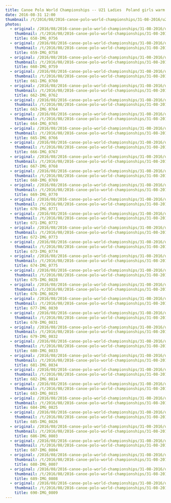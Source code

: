 ```yaml
---
title: Canoe Polo World Championships -- U21 Ladies  Poland girls warm up 
date: 2016-08-31 12:00
thumbnail: /t/2016/08/2016-canoe-polo-world-championships/31-08-2016/u21-ladies-poland-girls-warm-up/658-img_0756.jpg
photos:
  - original: /2016/08/2016-canoe-polo-world-championships/31-08-2016/u21-ladies-poland-girls-warm-up/658-img_0756.jpg
    thumbnail: /t/2016/08/2016-canoe-polo-world-championships/31-08-2016/u21-ladies-poland-girls-warm-up/658-img_0756.jpg
    title: 658-IMG_0756
  - original: /2016/08/2016-canoe-polo-world-championships/31-08-2016/u21-ladies-poland-girls-warm-up/659-img_0758.jpg
    thumbnail: /t/2016/08/2016-canoe-polo-world-championships/31-08-2016/u21-ladies-poland-girls-warm-up/659-img_0758.jpg
    title: 659-IMG_0758
  - original: /2016/08/2016-canoe-polo-world-championships/31-08-2016/u21-ladies-poland-girls-warm-up/660-img_0759.jpg
    thumbnail: /t/2016/08/2016-canoe-polo-world-championships/31-08-2016/u21-ladies-poland-girls-warm-up/660-img_0759.jpg
    title: 660-IMG_0759
  - original: /2016/08/2016-canoe-polo-world-championships/31-08-2016/u21-ladies-poland-girls-warm-up/661-img_0760.jpg
    thumbnail: /t/2016/08/2016-canoe-polo-world-championships/31-08-2016/u21-ladies-poland-girls-warm-up/661-img_0760.jpg
    title: 661-IMG_0760
  - original: /2016/08/2016-canoe-polo-world-championships/31-08-2016/u21-ladies-poland-girls-warm-up/662-img_0762.jpg
    thumbnail: /t/2016/08/2016-canoe-polo-world-championships/31-08-2016/u21-ladies-poland-girls-warm-up/662-img_0762.jpg
    title: 662-IMG_0762
  - original: /2016/08/2016-canoe-polo-world-championships/31-08-2016/u21-ladies-poland-girls-warm-up/663-img_0764.jpg
    thumbnail: /t/2016/08/2016-canoe-polo-world-championships/31-08-2016/u21-ladies-poland-girls-warm-up/663-img_0764.jpg
    title: 663-IMG_0764
  - original: /2016/08/2016-canoe-polo-world-championships/31-08-2016/u21-ladies-poland-girls-warm-up/664-img_0765.jpg
    thumbnail: /t/2016/08/2016-canoe-polo-world-championships/31-08-2016/u21-ladies-poland-girls-warm-up/664-img_0765.jpg
    title: 664-IMG_0765
  - original: /2016/08/2016-canoe-polo-world-championships/31-08-2016/u21-ladies-poland-girls-warm-up/665-img_0766.jpg
    thumbnail: /t/2016/08/2016-canoe-polo-world-championships/31-08-2016/u21-ladies-poland-girls-warm-up/665-img_0766.jpg
    title: 665-IMG_0766
  - original: /2016/08/2016-canoe-polo-world-championships/31-08-2016/u21-ladies-poland-girls-warm-up/666-img_0767.jpg
    thumbnail: /t/2016/08/2016-canoe-polo-world-championships/31-08-2016/u21-ladies-poland-girls-warm-up/666-img_0767.jpg
    title: 666-IMG_0767
  - original: /2016/08/2016-canoe-polo-world-championships/31-08-2016/u21-ladies-poland-girls-warm-up/667-img_0768.jpg
    thumbnail: /t/2016/08/2016-canoe-polo-world-championships/31-08-2016/u21-ladies-poland-girls-warm-up/667-img_0768.jpg
    title: 667-IMG_0768
  - original: /2016/08/2016-canoe-polo-world-championships/31-08-2016/u21-ladies-poland-girls-warm-up/668-img_0769.jpg
    thumbnail: /t/2016/08/2016-canoe-polo-world-championships/31-08-2016/u21-ladies-poland-girls-warm-up/668-img_0769.jpg
    title: 668-IMG_0769
  - original: /2016/08/2016-canoe-polo-world-championships/31-08-2016/u21-ladies-poland-girls-warm-up/669-img_0770.jpg
    thumbnail: /t/2016/08/2016-canoe-polo-world-championships/31-08-2016/u21-ladies-poland-girls-warm-up/669-img_0770.jpg
    title: 669-IMG_0770
  - original: /2016/08/2016-canoe-polo-world-championships/31-08-2016/u21-ladies-poland-girls-warm-up/670-img_0771.jpg
    thumbnail: /t/2016/08/2016-canoe-polo-world-championships/31-08-2016/u21-ladies-poland-girls-warm-up/670-img_0771.jpg
    title: 670-IMG_0771
  - original: /2016/08/2016-canoe-polo-world-championships/31-08-2016/u21-ladies-poland-girls-warm-up/671-img_0772.jpg
    thumbnail: /t/2016/08/2016-canoe-polo-world-championships/31-08-2016/u21-ladies-poland-girls-warm-up/671-img_0772.jpg
    title: 671-IMG_0772
  - original: /2016/08/2016-canoe-polo-world-championships/31-08-2016/u21-ladies-poland-girls-warm-up/672-img_0773.jpg
    thumbnail: /t/2016/08/2016-canoe-polo-world-championships/31-08-2016/u21-ladies-poland-girls-warm-up/672-img_0773.jpg
    title: 672-IMG_0773
  - original: /2016/08/2016-canoe-polo-world-championships/31-08-2016/u21-ladies-poland-girls-warm-up/673-img_0774.jpg
    thumbnail: /t/2016/08/2016-canoe-polo-world-championships/31-08-2016/u21-ladies-poland-girls-warm-up/673-img_0774.jpg
    title: 673-IMG_0774
  - original: /2016/08/2016-canoe-polo-world-championships/31-08-2016/u21-ladies-poland-girls-warm-up/674-img_0775.jpg
    thumbnail: /t/2016/08/2016-canoe-polo-world-championships/31-08-2016/u21-ladies-poland-girls-warm-up/674-img_0775.jpg
    title: 674-IMG_0775
  - original: /2016/08/2016-canoe-polo-world-championships/31-08-2016/u21-ladies-poland-girls-warm-up/675-img_0828.jpg
    thumbnail: /t/2016/08/2016-canoe-polo-world-championships/31-08-2016/u21-ladies-poland-girls-warm-up/675-img_0828.jpg
    title: 675-IMG_0828
  - original: /2016/08/2016-canoe-polo-world-championships/31-08-2016/u21-ladies-poland-girls-warm-up/676-img_0829.jpg
    thumbnail: /t/2016/08/2016-canoe-polo-world-championships/31-08-2016/u21-ladies-poland-girls-warm-up/676-img_0829.jpg
    title: 676-IMG_0829
  - original: /2016/08/2016-canoe-polo-world-championships/31-08-2016/u21-ladies-poland-girls-warm-up/677-img_0830.jpg
    thumbnail: /t/2016/08/2016-canoe-polo-world-championships/31-08-2016/u21-ladies-poland-girls-warm-up/677-img_0830.jpg
    title: 677-IMG_0830
  - original: /2016/08/2016-canoe-polo-world-championships/31-08-2016/u21-ladies-poland-girls-warm-up/678-img_0831.jpg
    thumbnail: /t/2016/08/2016-canoe-polo-world-championships/31-08-2016/u21-ladies-poland-girls-warm-up/678-img_0831.jpg
    title: 678-IMG_0831
  - original: /2016/08/2016-canoe-polo-world-championships/31-08-2016/u21-ladies-poland-girls-warm-up/679-img_0832.jpg
    thumbnail: /t/2016/08/2016-canoe-polo-world-championships/31-08-2016/u21-ladies-poland-girls-warm-up/679-img_0832.jpg
    title: 679-IMG_0832
  - original: /2016/08/2016-canoe-polo-world-championships/31-08-2016/u21-ladies-poland-girls-warm-up/680-img_0833.jpg
    thumbnail: /t/2016/08/2016-canoe-polo-world-championships/31-08-2016/u21-ladies-poland-girls-warm-up/680-img_0833.jpg
    title: 680-IMG_0833
  - original: /2016/08/2016-canoe-polo-world-championships/31-08-2016/u21-ladies-poland-girls-warm-up/681-img_0834.jpg
    thumbnail: /t/2016/08/2016-canoe-polo-world-championships/31-08-2016/u21-ladies-poland-girls-warm-up/681-img_0834.jpg
    title: 681-IMG_0834
  - original: /2016/08/2016-canoe-polo-world-championships/31-08-2016/u21-ladies-poland-girls-warm-up/682-img_0814.jpg
    thumbnail: /t/2016/08/2016-canoe-polo-world-championships/31-08-2016/u21-ladies-poland-girls-warm-up/682-img_0814.jpg
    title: 682-IMG_0814
  - original: /2016/08/2016-canoe-polo-world-championships/31-08-2016/u21-ladies-poland-girls-warm-up/683-img_0815.jpg
    thumbnail: /t/2016/08/2016-canoe-polo-world-championships/31-08-2016/u21-ladies-poland-girls-warm-up/683-img_0815.jpg
    title: 683-IMG_0815
  - original: /2016/08/2016-canoe-polo-world-championships/31-08-2016/u21-ladies-poland-girls-warm-up/684-img_0825.jpg
    thumbnail: /t/2016/08/2016-canoe-polo-world-championships/31-08-2016/u21-ladies-poland-girls-warm-up/684-img_0825.jpg
    title: 684-IMG_0825
  - original: /2016/08/2016-canoe-polo-world-championships/31-08-2016/u21-ladies-poland-girls-warm-up/685-img_0826.jpg
    thumbnail: /t/2016/08/2016-canoe-polo-world-championships/31-08-2016/u21-ladies-poland-girls-warm-up/685-img_0826.jpg
    title: 685-IMG_0826
  - original: /2016/08/2016-canoe-polo-world-championships/31-08-2016/u21-ladies-poland-girls-warm-up/686-img_0803.jpg
    thumbnail: /t/2016/08/2016-canoe-polo-world-championships/31-08-2016/u21-ladies-poland-girls-warm-up/686-img_0803.jpg
    title: 686-IMG_0803
  - original: /2016/08/2016-canoe-polo-world-championships/31-08-2016/u21-ladies-poland-girls-warm-up/687-img_0804.jpg
    thumbnail: /t/2016/08/2016-canoe-polo-world-championships/31-08-2016/u21-ladies-poland-girls-warm-up/687-img_0804.jpg
    title: 687-IMG_0804
  - original: /2016/08/2016-canoe-polo-world-championships/31-08-2016/u21-ladies-poland-girls-warm-up/688-img_0807.jpg
    thumbnail: /t/2016/08/2016-canoe-polo-world-championships/31-08-2016/u21-ladies-poland-girls-warm-up/688-img_0807.jpg
    title: 688-IMG_0807
  - original: /2016/08/2016-canoe-polo-world-championships/31-08-2016/u21-ladies-poland-girls-warm-up/689-img_0808.jpg
    thumbnail: /t/2016/08/2016-canoe-polo-world-championships/31-08-2016/u21-ladies-poland-girls-warm-up/689-img_0808.jpg
    title: 689-IMG_0808
  - original: /2016/08/2016-canoe-polo-world-championships/31-08-2016/u21-ladies-poland-girls-warm-up/690-img_0809.jpg
    thumbnail: /t/2016/08/2016-canoe-polo-world-championships/31-08-2016/u21-ladies-poland-girls-warm-up/690-img_0809.jpg
    title: 690-IMG_0809
---
```

